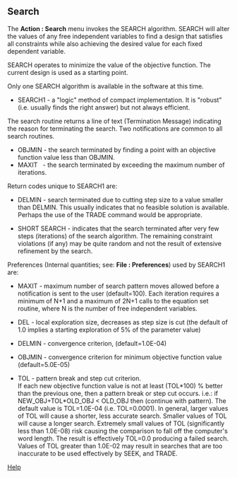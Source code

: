 ## Search

The **Action : Search** menu invokes the SEARCH algorithm.
SEARCH will alter the values of any free independent variables to find a
design that satisfies all constraints while also achieving the desired
value for each fixed dependent variable.

SEARCH operates to minimize the value of the objective function. 
The current design is used as a starting point.

Only one SEARCH algorithm is available in the software at this time.

* SEARCH1 -  a "logic" method of compact implementation.  It is "robust" 
(i.e. usually finds the right answer) but not always efficient.

The search routine returns a line of text (Termination Message) 
indicating the reason for terminating the search. 
Two notifications are common to all search routines.

*   OBJMIN - the search terminated by finding a point with an objective 
function value less than OBJMIN.   
*   MAXIT &nbsp; - the search terminated by exceeding the maximum number of 
iterations.

Return codes unique to SEARCH1 are:

*  DELMIN  - search terminated due to cutting step size to a value 
smaller than DELMIN.  This usually indicates that no 
feasible solution is available. 
Perhaps the use of the TRADE command would be appropriate.

*  SHORT SEARCH - indicates that the search terminated after very few 
steps (iterations) of the search algorithm. 
The remaining constraint violations (if any) may be quite random and not the 
result of extensive refinement by the search.

Preferences (Internal quantities; see: **File : Preferences**) used by SEARCH1 are:

* MAXIT - maximum number of search pattern moves allowed before a 
notification is sent to the user  (default=100). 
Each iteration requires a minimum of N+1 and a maximum of 2N+1 
calls to the equation set routine, where N is the number of free 
independent variables.

* DEL - local exploration size, decreases as step size is cut 
(the default of 1.0 implies a starting exploration of 5% of the parameter value)

* DELMIN - convergence criterion,   (default=1.0E-04)

* OBJMIN - convergence criterion for minimum objective function value
(default=5.0E-05)

* TOL - pattern break and step cut criterion.   
If each new objective function value is not at least (TOL\*100) % 
better than the previous one, 
then a pattern break or step cut occurs.  i.e.:
if NEW\_OBJ+TOL*OLD\_OBJ < OLD_OBJ then (continue with pattern). 
The default value is TOL=1.0E-04 (i.e. TOL=0.0001). 
In general, larger values of TOL will cause a shorter, less accurate search. 
Smaller values of TOL will cause a longer search. 
Extremely small values of TOL (significantly less than 1.0E-08) 
risk causing the comparison to fall off the computer's word length. 
The result is effectively TOL=0.0 producing a failed search. 
Values of TOL greater than 1.0E-02 may result in searches 
that are too inaccurate to be used effectively by SEEK, and TRADE.   
 
 
 [Help](./)